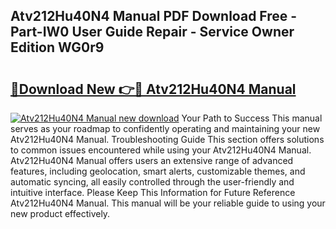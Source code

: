 ## Atv212Hu40N4 Manual PDF Download Free - Part-IW0 User Guide Repair - Service Owner Edition WG0r9

# <h2><a href="http://bc33133.oget.top/?id=Atv212Hu40N4+Manual">🔗Download New 👉🔴 Atv212Hu40N4 Manual</a></h2>

[![Atv212Hu40N4 Manual new download](https://i.imgur.com/5g1atiW.png)](http://bc33133.oget.top/?id=Atv212Hu40N4+Manual)
Your Path to Success This manual serves as your roadmap to confidently operating and maintaining your new Atv212Hu40N4 Manual. Troubleshooting Guide This section offers solutions to common issues encountered while using your Atv212Hu40N4 Manual. Atv212Hu40N4 Manual offers users an extensive range of advanced features, including geolocation, smart alerts, customizable themes, and automatic syncing, all easily controlled through the user-friendly and intuitive interface. Please Keep This Information for Future Reference Atv212Hu40N4 Manual. This manual will be your reliable guide to using your new product effectively.
